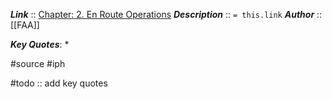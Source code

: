 ***Link***      :: [Chapter: 2. En Route Operations](https://www.faa.gov/sites/faa.gov/files/regulations_policies/handbooks_manuals/aviation/instrument_procedures_handbook/FAA-H-8083-16B_Chapter_2.pdf)
***Description***      :: `= this.link`
***Author*** :: [[FAA]]

***Key Quotes***:
* 

#source #iph 

#todo :: add key quotes
